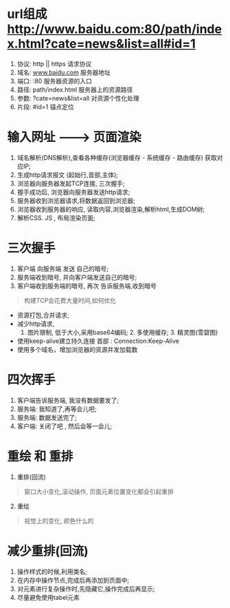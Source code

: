 # url组成 http://www.baidu.com:80/path/index.html?cate=news&list=all#id=1
1. 协议: http || https				请求协议
2. 域名: www.baidu.com 				服务器地址
3. 端口: :80 									服务器资源的入口
4. 路径: path/index.html			服务器上的资源路径
5. 参数: ?cate=news&list=all	对资源个性化处理
6. 片段: #id=1								锚点定位

# 输入网址 ---> 页面渲染
1. 域名解析(DNS解析),查看各种缓存(浏览器缓存 - 系统缓存 - 路由缓存) 获取对应IP;
2. 生成http请求报文 (起始行,首部,主体);
3. 浏览器向服务器发起TCP连接, 三次握手;
4. 握手成功后, 浏览器向服务器发送http请求;
5. 服务器收到浏览器请求,将数据返回到浏览器;
6. 浏览器收到服务器的响应, 读取内容,浏览器渲染,解析html,生成DOM树;
7. 解析CSS. JS , 布局渲染页面;


# 三次握手
1. 客户端 向服务端 发送 自己的暗号;
2. 服务端收到暗号, 并向客户端发送自己的暗号;
3. 客户端收到服务端的暗号, 再次	告诉服务端,收到暗号

> 构建TCP会花费大量时间,如何优化
- 资源打包,合并请求;
- 减少http请求, 
    1. 图片限制, 低于大小,采用base64编码;
		2. 多使用缓存;
		3. 精灵图(雪碧图)
- 使用keep-alive建立持久连接
		首部 : Connection:Keep-Alive
- 使用多个域名，增加浏览器的资源并发加载数
# 四次挥手
1. 客户端告诉服务端, 我没有数据要发了;
2. 服务端: 我知道了,再等会儿吧;
3. 服务端: 数据发送完了;
4. 客户端: 关闭了吧 , 然后会等一会儿;

# 重绘 和 重排
1. 重排(回流)
> 窗口大小变化,滚动操作, 页面元素位置变化都会引起重排
2. 重绘
> 视觉上的变化, 颜色什么的

# 减少重排(回流)
1. 操作样式的时候,利用类名;
2. 在内存中操作节点,完成后再添加到页面中;
3. 对元素进行复杂操作时,先隐藏它,操作完成后再显示;
4. 尽量避免使用tabel元素